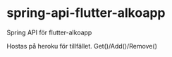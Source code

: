 # spring-api-flutter-alkoapp
Spring API för flutter-alkoapp

Hostas på heroku för tillfället.
Get()/Add()/Remove()
